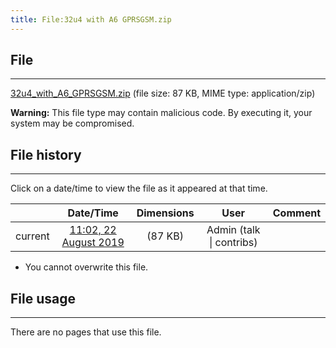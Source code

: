 ```yaml
---
title: File:32u4 with A6 GPRSGSM.zip
---
```


## File
--------

[32u4_with_A6_GPRSGSM.zip](https://wiki.elecrow.com/images/0/00/32u4_with_A6_GPRSGSM.zip) (file size: 87 KB, MIME type: application/zip)

**Warning:** This file type may contain malicious code. By executing it, your system may be compromised.

## File history
--------

Click on a date/time to view the file as it appeared at that time.

|         |                          Date/Time                           | Dimensions  |                             User                             | Comment |
| :-----: | :----------------------------------------------------------: | :---------: | :----------------------------------------------------------: | :-----: |
| current | [11:02, 22 August 2019](https://wiki.elecrow.com/images/0/00/32u4_with_A6_GPRSGSM.zip) | (87 KB) | Admin (talk \| contribs) |         |

- You cannot overwrite this file.

## File usage
--------

There are no pages that use this file.
